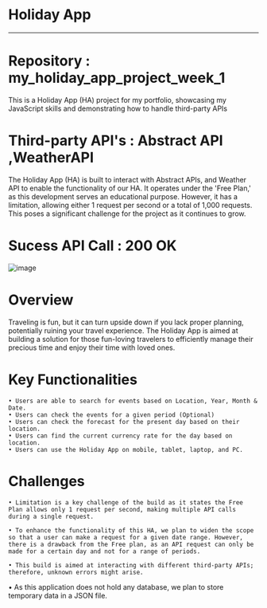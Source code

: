 # Holiday App 
---------------------------------------------------------------------------------------------------------------------------------
# Repository : my_holiday_app_project_week_1
This is a Holiday App (HA) project for my portfolio, showcasing my JavaScript skills and demonstrating how to handle third-party APIs

# Third-party API's  : Abstract API ,WeatherAPI
The Holiday App (HA) is built to interact with Abstract APIs, and Weather API to enable the functionality of our HA. It operates under the 'Free Plan,' as this development serves an educational purpose. However, it has a limitation, allowing either 1 request per second or a total of 1,000 requests. This poses a significant challenge for the project as it continues to grow.

# Sucess API Call : 200 OK 
![image](https://github.com/DeneshA/my_holiday_app_project_week_1/assets/34461872/18e5fac9-5843-448e-bcf6-4a09adbd1d47)

# Overview
Traveling is fun, but it can turn upside down if you lack proper planning, potentially ruining your travel experience. The Holiday App  is aimed at building a solution for those fun-loving travelers to efficiently manage their precious time and enjoy their time with loved ones.

# Key Functionalities

	• Users are able to search for events based on Location, Year, Month & Date.
 	• Users can check the events for a given period (Optional)
	• Users can check the forecast for the present day based on their location.
	• Users can find the current currency rate for the day based on location.
	• Users can use the Holiday App on mobile, tablet, laptop, and PC.

# Challenges

	• Limitation is a key challenge of the build as it states the Free Plan allows only 1 request per second, making multiple API calls during a single request.

	• To enhance the functionality of this HA, we plan to widen the scope so that a user can make a request for a given date range. However, there is a drawback from the Free plan, as an API request can only be made for a certain day and not for a range of periods.

	• This build is aimed at interacting with different third-party APIs; therefore, unknown errors might arise.

  • As this application does not hold any database, we plan to store temporary data in a JSON file.



